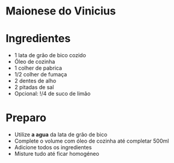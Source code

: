 # Maionese do Vinicius

# Ingredientes
- 1 lata de grão de bico cozido
- Óleo de cozinha
- 1 colher de pabrica
- 1/2 colher de fumaça
- 2 dentes de alho
- 2 pitadas de sal
- Opcional: !/4 de suco de limão

# Preparo
- Utilize **a agua** da lata de grão de bico
- Complete o volume com óleo de cozinha até completar 500ml
- Adicione todos os ingredientes
- Misture tudo até ficar homogéneo

